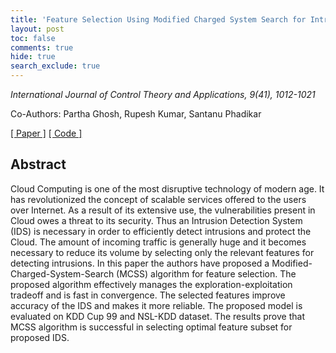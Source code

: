 ```yaml
---
title: 'Feature Selection Using Modified Charged System Search for Intrusion Detection Systems in Cloud Environment'
layout: post
toc: false
comments: true
hide: true
search_exclude: true
---
```


*International Journal of Control Theory and Applications, 9(41), 1012-1021*

Co-Authors: Partha Ghosh, Rupesh Kumar, Santanu Phadikar

[[ Paper ]]({{site.baseurl}}/public/papers/IDS-CSS-FS.pdf)  [[ Code ]](https://github.com/shakti365/IDS-CSS-FS)

## Abstract

Cloud Computing is one of the most disruptive technology of modern age. It has revolutionized the concept of scalable services offered to the users over Internet. As a result of its extensive use, the vulnerabilities present in Cloud owes a threat to its security. Thus an Intrusion Detection System (IDS) is necessary in order to efficiently detect intrusions and protect the Cloud. The amount of incoming traffic is generally huge and it becomes necessary to reduce its volume by selecting only the relevant features for detecting intrusions. In this paper the authors have proposed a Modified-Charged-System-Search (MCSS) algorithm for feature selection. The proposed algorithm effectively manages the exploration-exploitation tradeoff and is fast in convergence. The selected features improve accuracy of the IDS and makes it more reliable. The proposed model is evaluated on KDD Cup 99 and NSL-KDD dataset. The results prove that MCSS algorithm is successful in selecting optimal feature subset for proposed IDS.